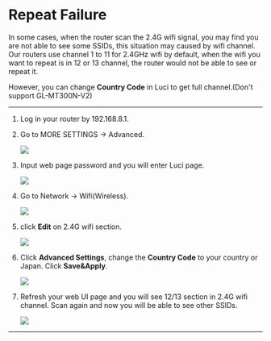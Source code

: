 # Repeat Failure

In some cases, when the router scan the 2.4G wifi signal, you may find you are not able to see some SSIDs, this situation may caused by wifi channel.
Our routers use channel 1 to 11 for 2.4GHz wifi by default, when the wifi you want to repeat is in 12 or 13 channel, the router would not be able to see or repeat it.

However, you can change **Country Code** in Luci to get full channel.(Don't support GL-MT300N-V2)

---
<ol type="1">
<li>
	<p>Log in your router by 192.168.8.1.</p>
</li>
<li>
	<p>Go to MORE SETTINGS -> Advanced.</p>
	<img src="https://static.gl-inet.com/docs/en/3/troubleshooting/repeat_failure/1.png"/>
</li>
<li>
    <p>Input web page password and you will enter Luci page.</p>
	<img src="https://static.gl-inet.com/docs/en/3/troubleshooting/repeat_failure/2.png"/>
</li>
<li>
	<p>Go to Network -> Wifi(Wireless).</p>
	<img src="https://static.gl-inet.com/docs/en/3/troubleshooting/repeat_failure/3.png"/>
</li>
<li>
    <p>click <b>Edit</b> on 2.4G wifi section.</p>
	<img src="https://static.gl-inet.com/docs/en/3/troubleshooting/repeat_failure/4.png"/>
</li>
<li>
	<p>Click <b>Advanced Settings</b>, change the <b>Country Code</b> to your country or Japan. Click <b>Save&Apply</b>.</p>
	<img src="https://static.gl-inet.com/docs/en/3/troubleshooting/repeat_failure/5.png"/>
	
</li>
<li>
    <p>Refresh your web UI page and you will see 12/13 section in 2.4G wifi channel. Scan again and now you will be able to see other SSIDs.</p>
	<img src="https://static.gl-inet.com/docs/en/3/troubleshooting/repeat_failure/6.png"/>
</li>
</ol>

---
